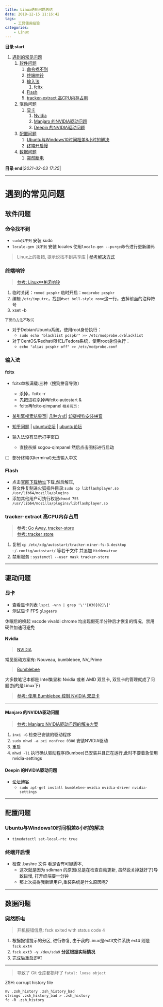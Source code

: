 ```yaml
---
title: Linux遇到问题总结
date: 2018-12-15 11:16:42
tags: 
    - 工具使用经验
categories: 
    - Linux
---
```


**目录 start**

1. [遇到的常见问题](#遇到的常见问题)
    1. [软件问题](#软件问题)
        1. [命令找不到](#命令找不到)
        1. [终端响铃](#终端响铃)
        1. [输入法](#输入法)
            1. [fcitx](#fcitx)
        1. [Flash](#flash)
        1. [tracker-extract 高CPU内存占用](#tracker-extract-高cpu内存占用)
    1. [驱动问题](#驱动问题)
        1. [显卡](#显卡)
            1. [Nvidia](#nvidia)
            1. [Manjaro 的NVIDIA驱动问题](#manjaro-的nvidia驱动问题)
            1. [Deepin 的NVIDIA驱动问题](#deepin-的nvidia驱动问题)
    1. [配置问题](#配置问题)
        1. [Ubuntu与Windows10时间相差8小时的解决](#ubuntu与windows10时间相差8小时的解决)
        1. [终端开启慢](#终端开启慢)
    1. [数据问题](#数据问题)
        1. [突然断电](#突然断电)

**目录 end**|_2021-02-03 17:25_|
****************************************
# 遇到的常见问题

## 软件问题
### 命令找不到
- `sudo找不到` 安装 sudo
- `locale-gen 找不到` 安装 locales 使用`locale-gen --purge`命令进行更新编码

> Linux上的报错, 提示说找不到共享库 | [参考解决方式 ](http://www.cnblogs.com/Anker/p/3209876.html)

### 终端响铃
> [参考: Linux中关闭响铃](https://blog.csdn.net/u010691256/article/details/9048729)

1. 临时关闭：`rmmod pcspkr` 临时开启：`modprobe pcspkr`
1. 编辑 `/etc/inputrc`，找到`#set bell-style none`这一行，去掉前面的注释符号
1. xset -b

`下面的方法不敢试`
- 对于Debian/Ubuntu系统，使用root身份执行：
    - `sudo echo "blacklist pcspkr" >> /etc/modprobe.d/blacklist`
- 对于CentOS/Redhat/RHEL/Fedora系统，使用root身份执行：
    - `echo "alias pcspkr off" >> /etc/modprobe.conf `

### 输入法
#### fcitx
- fcitx单核满载:三种（搜狗拼音导致）
    - 杀掉，fcitx -r
    - 先把进程杀掉再fcitx-autostart &
    - fcitx再fcitx-qimpanel
`相关网页：`
- [某引擎搜索结果页](https://ausdn.com/s/ubuntu+cpu+fcitx)| [几种方式](https://www.findhao.net/res/786)| [卸载搜狗安装拼音](http://tieba.baidu.com/p/3863217434)
- [知乎问题](https://www.zhihu.com/question/19839748) | [ubuntu论坛](http://forum.ubuntu.com.cn/viewtopic.php?f=122&t=173730&p=1299087) | [ubuntu论坛](http://forum.ubuntu.com.cn/viewtopic.php?f=8&t=194486&start=0)

- 输入法没有显示打字窗口
    - 直接杀掉 sogou-qimpanel 然后点击图标进行启动

- [ ] 部分终端(Qterminal)无法输入中文

### Flash
- 点击[官网下载地址](https://get.adobe.com/cn/flashplayer/)下载,然后解压,
- 将文件复制进火狐插件目录:`sudo cp libflashplayer.so  /usr/lib64/mozilla/plugins`
- 添加其他用户可执行权限`chmod 755 /usr/lib64/mozilla/plugins/libflashplayer.so`

### tracker-extract 高CPU内存占用
> [参考: Go Away, tracker-store](https://www.soimort.org/notes/171103/)  
> [参考: tracker store](https://askubuntu.com/questions/346211/tracker-store-and-tracker-miner-fs-eating-up-my-cpu-on-every-startup)  

1. 复制 `cp /etc/xdg/autostart/tracker-miner-fs-3.desktop ~/.config/autostart/` 等若干文件 并追加 `Hidden=true`
1. 禁用服务 : `systemctl --user mask tracker-store` 

******************************************************

## 驱动问题
### 显卡
- 查看显卡列表  `lspci -vnn | grep '\''[030[02]\]'`
- 测试显卡 FPS `glxgears`

休眠后的唤起 vscode vivaldi chrome 均出现假死半分钟后才恢复的情况，禁用硬件加速可避免

#### Nvidia
> [NVIDIA](https://wiki.archlinux.org/index.php/NVIDIA_(%E7%AE%80%E4%BD%93%E4%B8%AD%E6%96%87)#.E5.AE.89.E8.A3.85)

常见驱动方案有: Nouveau, bumblebee, NV_Prime  

> [Bumblebee ](https://wiki.archlinux.org/index.php/Bumblebee_(%E7%AE%80%E4%BD%93%E4%B8%AD%E6%96%87))  

大多数笔记本都是 Intel集显和 Nvidia 或者 AMD 双显卡, 双显卡的管理就成了问题(指的是Linux下)
> [参考: 使用 Bumblebee 控制 NVIDIA 双显卡](https://www.cnblogs.com/congbo/archive/2012/09/12/2682105.html)

************************
#### Manjaro 的NVIDIA驱动问题
> [参考: Manjaro NVIDIA驱动问题的解决方案](https://blog.csdn.net/qq_39828850/article/details/87919188)  

1. `inxi -G` 检查已安装的驱动程序   
1. `sudo mhwd -a pci nonfree 0300` 安装NVIDIA驱动
1. 重启
1. `mhwd -li` 执行确认驱动程序(Bumbee)已安装并且正在运行,此时不要着急使用nvidia-settings

#### Deepin 的NVIDIA驱动问题
- [论坛博客](https://bbs.deepin.org/forum.php?mod=viewthread&tid=132312)
    - `sudo apt-get install bumblebee-nvidia nvidia-driver nvidia-settings`

************************************************

## 配置问题
### Ubuntu与Windows10时间相差8小时的解决
- `timedatectl set-local-rtc true `

### 终端开启慢
- 检查 .bashrc 文件 看是否有可疑脚本,
    - 这次就是因为 sdkman 的原因(总是在检查自动更新, 虽然说关掉就好了)导致巨慢, 打开终端要一分钟
    - 那上次搞得我新建用户,重装系统是什么原因呢?

*********************************************

## 数据问题
### 突然断电
> 开机报错信息: fsck exited with status code 4

1. 根据报错提示的分区, 进行修复, 由于我的Linux是ext3文件系统 ext4 则是 `fsck.ext4`
1. `fsck.ext3 -y /dev/sda9` **分区根据实际情况**
1. 完成后重启即可

************************

> 导致了 Git 仓库都损坏了 `fatal: loose object`  

ZSH: corrupt history file

```shell
mv .zsh_history .zsh_history_bad
strings .zsh_history_bad > .zsh_history
fc -R .zsh_history
```
